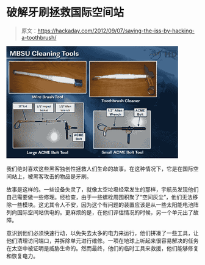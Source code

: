 # 破解牙刷拯救国际空间站

> 原文：<https://hackaday.com/2012/09/07/saving-the-iss-by-hacking-a-toothbrush/>

[![](img/030cdb735f9f66a64ebd806ecb34e8f7.png "hacking nasa")](http://hackaday.com/wp-content/uploads/2012/09/hacking-nasa.png)

我们绝对喜欢这些黑客独创性拯救人们生命的故事。在这种情况下，它是在国际空间站上，被黑客攻击的物品是牙刷。

故事是这样的。一些设备失灵了，就像太空垃圾经常发生的那样，宇航员发现他们自己需要做一些修理。经检查，由于一些螺栓周围积聚了“空间灰尘”，他们无法移除一些模块。这尤其令人不安，因为这个有问题的装置应该是从一些太阳能电池阵列向国际空间站供电的。更麻烦的是，在他们评估情况的时候，另一个单元出了故障。

意识到他们必须快速行动，以免失去太多的电力来运行，他们拼凑了一些工具，让他们清理访问端口，并拆除单元进行维修。一项在地球上听起来很容易解决的任务在太空中被证明是威胁生命的。然而最终，他们的临时工具来救援，他们能够修复和恢复电力。